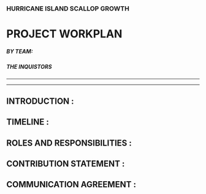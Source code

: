 ### HURRICANE ISLAND SCALLOP GROWTH 
# PROJECT WORKPLAN
##### BY TEAM:
##### THE INQUISTORS

--------
--------

## INTRODUCTION : 

## TIMELINE :

## ROLES AND RESPONSIBILITIES : 

## CONTRIBUTION STATEMENT : 

## COMMUNICATION AGREEMENT : 

